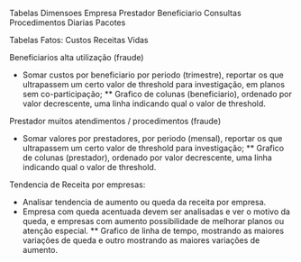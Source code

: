 Tabelas Dimensoes
	Empresa
	Prestador
	Beneficiario
	Consultas
	Procedimentos
	Diarias
	Pacotes


Tabelas Fatos:
	Custos
	Receitas
	Vidas


Beneficiarios alta utilização (fraude)
- Somar custos por beneficiario por periodo (trimestre), reportar os que ultrapassem um certo valor de threshold para investigação, em planos sem co-participação;
** Grafico de colunas (beneficiario), ordenado por valor decrescente, uma linha indicando qual o valor de threshold. 

Prestador muitos atendimentos / procedimentos (fraude)
- Somar valores por prestadores, por periodo (mensal), reportar os que ultrapassem um certo valor de threshold para investigação;
** Grafico de colunas (prestador), ordenado por valor decrescente, uma linha indicando qual o valor de threshold.

Tendencia de Receita por empresas:
- Analisar tendencia de aumento ou queda da receita por empresa. 
- Empresa com queda acentuada devem ser analisadas e ver o motivo da queda, e empresas com aumento possibilidade de melhorar planos ou atenção especial.
** Grafico de linha de tempo, mostrando as maiores variações de queda e outro mostrando as maiores variações de aumento.
